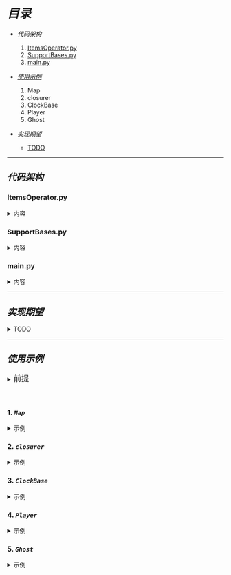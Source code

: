 # ***目录***
  * [*代码架构*](#代码架构)
    1. [ItemsOperator.py](#itemsoperatorpy)
    2. [SupportBases.py](#supportbasespy)
    3. [main.py](#mainpy)

  * [*使用示例*](#使用示例)
    1. Map
    2. closurer
    3. ClockBase
    4. Player
    5. Ghost

  * [*实现期望*](#实现期望)
    * [TODO](#todo)

---
## ***代码架构***

### ItemsOperator.py
<details>
    <summary>内容</summary>

  * 基础地图元素类`Items`
      1. 基础属性定义`__init__`
      2. 元素显示方法实现`__repr__`

  * 基础实体类`Person(Items)`
      1. 基础属性定义`__init__`
          - 继承`Item`
          - 包括 ***出生位置`spawn`***, ***血量`blood`***, ***移速`speed`***

      2. 移动方法
          - `_real_move`: 这是移动方法, 不包含移动判断，只进行移动
          - `move`: 移动判断方法, 该方法应该被重载
  
  * 玩家类`Player(Person)`
    1. 基础属性定义`__init__`
        - 继承`Person`

    2. 移动方法
        - `move`: 移动判断方法, 用于判断移动合理性并做出操作

  * 鬼类`Ghost`
    1. 基础属性定义`__init__`
        - 继承`Person`

    2. 移动方法
        - `move`: 移动判断方法, 用于判断移动合理性并做出操作

  * 墙壁类`Wall`
    1. 基础属性定义`__init__`
          - 继承`Item`

  * 地板类`Floor`
    1. 基础属性定义`__init__`
          - 继承`Item`

  * 出口类`ExitPoint`
    1. 基础属性定义`__init__`
          - 继承`Item`

</details>

### SupportBases.py
<details>
    <summary>内容</summary>

  * 游戏状态常量类`GamestateConsts`
      - 包含游戏阶段常量用于传递

  * 地图类`Map`
    1. 基础属性定义`__init__`
        - `arg`: 继承`list`第一个参数
        - `a`: 地图宽
        - `b`: 地图高

    2. 获取魔术方法`__getitem__`
        - 用于获取目标位置的内容
      
    3. 包含魔术方法`__contains__`
        - 用于判断位置是否在地图内
      
    4. 设置魔术方法`__setitem__`
        - 用于设置目标位置的内容
      
    5. 打印魔术方法`__str__`
        - 用于`print`打印地图
    
    6. 更新方法`update`
        - 批量更新地图地板位置内容
    
    7. 判断存在`isExist`
        - 判断地图中是否存在目标元素
    
    8. 判断是否填满某内容`isFullOf`
        - 判断地图是否充满某元素

  * 时钟触发器`ClockBase`
    1. 基础属性定义`__init__`
        - `threadings`: 线程池
        - `strick_time`: 设置触发器检查进程时间
        - `stop`: 设置默认是否直接开始运行
    
        - 继承`threading.Thread`
    
    2. 线程添加`thread_add`
        - 添加线程

    3. 目前相对时间`now`
        - 该方法为属性(`@property`)
        - 返回从***实例化开始***以来的***相对时间***
    
    4. 停止进程`stop`
        - 用于停止运行进程
    
    5. 触发器`trigger`
        - 用于***检查并调用调整***线程池线程
        - 通过`yield`返回进程运行内容
    
    6. 开始运行`run`
        - 调用后进程开始运行
    
    7. 显示魔术方法`__str__`
        - 返回线程内容

  * 闭包器`closurer`
      - 用于闭包函数创造
  
  * 时间速度转化器`speed_time_disposer`
      - 可在时间与速度之间相互转化

</details>


### main.py
<details>
    <summary>内容</summary>

  * 地图创建`create_map`
      - 创建地图
      - `a`: 长
      - `b`: 高

  * 键盘方向映射`keyboard_reflect`
      - 传入 a, b, c, d 其中一个字符以返回移动方向

  * 用户键盘监视器`user_enter_monitor`
      - 监听会***阻断进程！！！***
      - 用户输入后取消阻断并返回用户按下的按键

</details>

---
## ***实现期望***
<details>
    <summary>TODO</summary>

  * `ItemsOperator` -> `Ghost`
      - 实现鬼的视野算法
      - 实现鬼的寻路算法
      - 实现鬼的跟随算法

  * `SupportBases` -> `ClockBase`
      - 实现线程关键参传递
      - 实现线程执行后返回值的接收判断

</details>

---
## ***使用示例***

<details>
    <summary><font size="4">前提</font></summary>

 ```python
 from typing import Tuple
 
 Toward = Location = Tuple[int, int]
 ```
</details>
<br></br>

### 1. ***`Map`***
<details>
    <summary>示例</summary>

  * 创建地图
    ```python
    def create_map(a: int, b: int):
        return SupportBases.Map(
            ([ItemsOperator.Floor() for _ in range(a)] for _ in range(b)), 
            a, b
        )
    
    m = create_map(3, 4)  # 长3高4的地图
    ```

  * 获取内容
    ```python
    location: Location = (0, 1)
    m[location]  # 获取(0, 1)位置的内容
    ```

  * 设置内容
    ```python
    m[location] = ItemsOperator.Player()  # 设置location位置内容为player()
    ```

  * 在地图内
    ```python
    location in m  # location是否在地图范围内 T/F
    ```

  * 打印地图
    ```python
    print(m)
    ```

  * 包含内容
    ```python
    target = ItemsOperator.Floor()
    m.isExist(target)  # 是否存在地板元素 T/F
    ```

  * 充满内容
    ```python
    target = ItemsOperator.Floor()
    m.isFullOf(target)  # 是否全部为地板元素 T/F
    ```
</details>

### 2. ***`closurer`***
<details>
    <summary>示例</summary>

  * 用法
    ```python
    def hello(greeting, *, name):
        print(greeting, name)

    close_package = closurer(
        hello, 
        'Missing you like wildfire', 
        name='Cheng'
    )
    close_package()
    
    # output:
    #    Missing you like wildfire  Cheng 
    ```
</details>

### 3. ***`ClockBase`***
<details>
    <summary>示例</summary>

  * 实例化
    ```python
    c = SupportBases.ClockBase([], 33) # 约30FPS
    """c.thread_add([strick_time, increment_time, threading, pop, kwargs])
    Args:
        strick_time(int): ms, 触发时间
        increment_time(int): ms, 触发后`strick_time`的时间增量
        threading(callable): 运行的函数
        pop(int): 执行次数几次后弹出, 当其 <0 时 不弹出
        kwargs(dict): 关键词传参
    """
    
    # 0ms时触发, 增量1000ms, 线程为`Ghost().move`, 关键参 toward
    c.thread_add([0, 1000, Ghost().move, -1, {'toward': (1, 0)}])
    # 0ms时触发, 增量33ms, 线程为`print(m)`(打印地图), 关键参 无
    c.thread_add([0, 33, closurer(print, m), -1, {}])
    c.start()  # 开始执行
    ...
    raise NotImplemented('你的其他代码实现')
    ...
    c.stop()  # 停止执行
    ```
</details>

### 4. ***`Player`***
<details>
    <summary>示例</summary>

  * 实例化
    ```python
    p = ItemsOperator.Player(
        map=m, 
        spawn=(0, 0), 
        blood=100, 
        speed=100, 
        clock=c
    )
    ```

  * 移动
    ```python
    toward: Toward = (0, 1)
    running, info = p.move(toward)
    # running 代表是否继续进行游戏 T/F
    # info 一般来自`GameStateConsts`类, 额外用于判断的详细信息
    ```
</details>

### 5. ***`Ghost`***
<details>
    <summary>示例</summary>

  * 实例化
    ```python
    g = ItemsOperator.Ghost(
        map=m, 
        spawn=(4, 4), 
        blood=100, 
        speed=80, 
        clock=c
    )
    ```

  * 移动
    ```python
    toward: Toward = (0, 1)
    running, info = g.move(toward)
    # running 代表是否继续进行游戏 T/F
    # info 一般来自GameStateConsts类, 额外用于判断的详细信息
    ```
</details>
